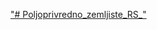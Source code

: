 ["# Poljoprivredno_zemljiste_RS_" ](https://branislavdraskovic.github.io/Poljoprivredno_zemljiste_RS_/)
